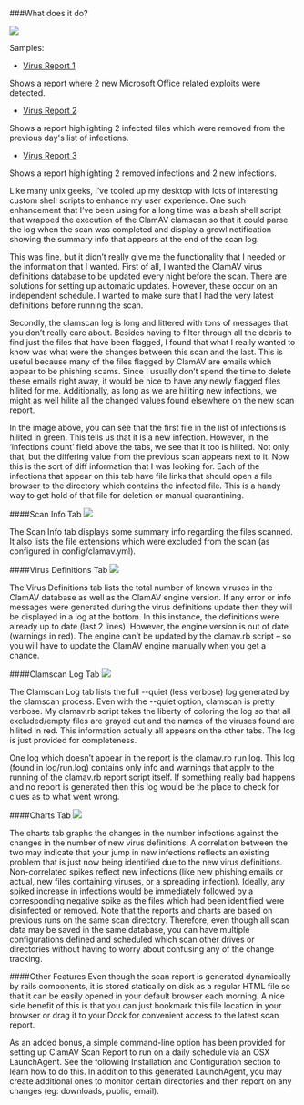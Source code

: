 ###What does it do?

<img src="/danlynn/ClamAvReport/blob/master/docs/images/ClamAVScanReport-Big.png?raw=true">

Samples:
* [Virus Report 1](http://danlynn.github.com/ClamAvReport/sample/clamav-2new.html)

Shows a report where 2 new Microsoft Office related exploits were detected.

* [Virus Report 2](http://danlynn.github.com/ClamAvReport/sample/clamav-2rem.html)

Shows a report highlighting 2 infected files which were removed from the previous day's list of infections.

* [Virus Report 3](http://danlynn.github.com/ClamAvReport/sample/clamav-2new2rem.html)

Shows a report highlighting 2 removed infections and 2 new infections.


Like many unix geeks, I’ve tooled up my desktop with lots of interesting custom shell scripts to enhance my user experience. One such enhancement that I’ve been using for a long time was a bash shell script that wrapped the execution of the ClamAV clamscan so that it could parse the log when the scan was completed and display a growl notification showing the summary info that appears at the end of the scan log.

This was fine, but it didn’t really give me the functionality that I needed or the information that I wanted. First of all, I wanted the ClamAV virus definitions database to be updated every night before the scan. There are solutions for setting up automatic updates. However, these occur on an independent schedule. I wanted to make sure that I had the very latest definitions before running the scan.

Secondly, the clamscan log is long and littered with tons of messages that you don’t really care about. Besides having to filter through all the debris to find just the files that have been flagged, I found that what I really wanted to know was what were the changes between this scan and the last. This is useful because many of the files flagged by ClamAV are emails which appear to be phishing scams. Since I usually don’t spend the time to delete these emails right away, it would be nice to have any newly flagged files hilited for me. Additionally, as long as we are hiliting new infections, we might as well hilite all the changed values found elsewhere on the new scan report.

In the image above, you can see that the first file in the list of infections is hilited in green. This tells us that it is a new infection. However, in the ‘infections count’ field above the tabs, we see that it too is hilited. Not only that, but the differing value from the previous scan appears next to it. Now this is the sort of diff information that I was looking for. Each of the infections that appear on this tab have file links that should open a file browser to the directory which contains the infected file. This is a handy way to get hold of that file for deletion or manual quarantining.

####Scan Info Tab
<img src="/danlynn/ClamAvReport/blob/master/docs/images/ClamAVScanReport-ScanInfo.png?raw=true">

The Scan Info tab displays some summary info regarding the files scanned. It also lists the file extensions which were excluded from the scan (as configured in config/clamav.yml).

####Virus Definitions Tab
<img src="/danlynn/ClamAvReport/blob/master/docs/images/ClamAVScanReport-VirusDefs.png?raw=true">

The Virus Definitions tab lists the total number of known viruses in the ClamAV database as well as the ClamAV engine version. If any error or info messages were generated during the virus definitions update then they will be displayed in a log at the bottom. In this instance, the definitions were already up to date (last 2 lines). However, the engine version is out of date (warnings in red). The engine can’t be updated by the clamav.rb script – so you will have to update the ClamAV engine manually when you get a chance.

####Clamscan Log Tab
<img src="/danlynn/ClamAvReport/blob/master/docs/images/ClamAVScanReport-ClamscanLog.png?raw=true">

The Clamscan Log tab lists the full --quiet (less verbose) log generated by the clamscan process. Even with the --quiet option, clamscan is pretty verbose. My clamav.rb script takes the liberty of coloring the log so that all excluded/empty files are grayed out and the names of the viruses found are hilited in red. This information actually all appears on the other tabs. The log is just provided for completeness.

One log which doesn’t appear in the report is the clamav.rb run log. This log (found in log/run.log) contains only info and warnings that apply to the running of the clamav.rb report script itself. If something really bad happens and no report is generated then this log would be the place to check for clues as to what went wrong.

####Charts Tab
<img src="/danlynn/ClamAvReport/blob/master/docs/images/ClamAVScanReport-Charts.png?raw=true">

The charts tab graphs the changes in the number infections against the changes in the number of new virus definitions. A correlation between the two may indicate that your jump in new infections reflects an existing problem that is just now being identified due to the new virus definitions. Non-correlated spikes reflect new infections (like new phishing emails or actual, new files containing viruses, or a spreading infection). Ideally, any spiked increase in infections would be immediately followed by a corresponding negative spike as the files which had been identified were disinfected or removed. Note that the reports and charts are based on previous runs on the same scan directory. Therefore, even though all scan data may be saved in the same database, you can have multiple configurations defined and scheduled which scan other drives or directories without having to worry about confusing any of the change tracking.

####Other Features
Even though the scan report is generated dynamically by rails components, it is stored statically on disk as a regular HTML file so that it can be easily opened in your default browser each morning. A nice side benefit of this is that you can just bookmark this file location in your browser or drag it to your Dock for convenient access to the latest scan report.

As an added bonus, a simple command-line option has been provided for setting up ClamAV Scan Report to run on a daily schedule via an OSX LaunchAgent. See the following Installation and Configuration section to learn how to do this. In addition to this generated LaunchAgent, you may create additional ones to monitor certain directories and then report on any changes (eg: downloads, public, email).
